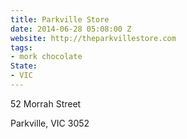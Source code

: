 ```yaml
---
title: Parkville Store
date: 2014-06-28 05:08:00 Z
website: http://theparkvillestore.com
tags:
- mork chocolate
State:
- VIC
---
```


52 Morrah Street

Parkville, VIC 3052
